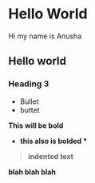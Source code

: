 # Hello World

Hi my name is Anusha

## Hello world

### Heading 3

- Bullet
- buttet

<b> This will be bold <b>
* this also is bolded *

> indented text

blah blah blah